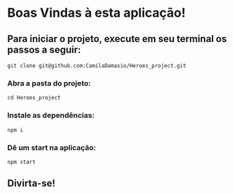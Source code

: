 # Boas Vindas à esta aplicação!

## Para iniciar o projeto, execute em seu terminal os passos a seguir:

`git clone git@github.com:CamilaDamasio/Heroes_project.git`

### Abra a pasta do projeto:

`cd Heroes_project`

### Instale as dependências:

`npm i`

### Dê um start na aplicação:

`npm start`

## Divirta-se!
